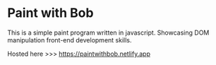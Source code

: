 # Paint with Bob

This is a simple paint program written in javascript. Showcasing DOM manipulation front-end development skills.

Hosted here >>> https://paintwithbob.netlify.app
